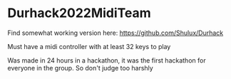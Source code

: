 # Durhack2022MidiTeam

Find somewhat working version here: https://github.com/Shulux/Durhack

Must have a midi controller with at least 32 keys to play

Was made in 24 hours in a hackathon, it was the first hackathon for everyone in the group. So don't judge too harshly
